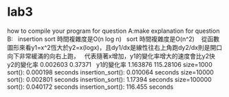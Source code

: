 # lab3
 how to compile your program for question A:make
 explanation for question B:
    insertion sort 時間複雜度是O(n log n)
    sort 時間複雜度是O(n^2)
    從函數圖形來看y1=x^2恆大於y2=x(logx)，且dy1/dx是線性往右上角跑dy2/dx則是開口向下非常緩滿的向右上跑，
    代表隨著x增加，y1的變化率增大的速度會比y2快
    y2的變化率 0.002603 0.37371
    y1的變化率 1.163876 115.28106
    size=1000
    sort(): 0.000198 seconds
    insertion_sort(): 0.010064 seconds
    size=10000
    sort(): 0.002801 seconds
    insertion_sort(): 1.17394 seconds
    size=100000
    sort(): 0.040172 seconds
    insertion_sort(): 116.455 seconds
